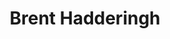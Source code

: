 ---
id: 38
title: 'Brent Hadderingh'
description: 'Brent Hadderingh heeft politieke geografie gestudeerd, is fractievoorzitter van FVD in Almere, en daarnaast werkzaam voor het Renaissance Instituut, het wetenschappelijk bureau van FVD.'
keyword: Fatsoenlijk
image: 01790d35-b801-48da-9db8-1fecf5aabf53.jpg
---